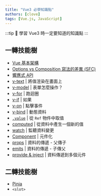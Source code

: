 ```yaml
---
title: "Vue3 必學知識點"
authors: [clove]
tags: [Vue.js, JavaScript]
---
```


:::tip
🍢 學習 Vue3 時一定要知道的知識點
:::

## 一轉技能樹
- [Vue 基本架構](base)
- [Options vs Composition 寫法的差異 (SFC)](options-composition)
- [響應式 API](reactive-api)
- [v-text](../vue-daily/v-text) | 將值渲染在畫面上
- [v-model](../vue-daily/v-model) | 表單怎麼操作？
- [v-for](../vue-daily/v-for) | 跑迴圈
- [v-if](../vue-daily/v-if) | 如果
- [v-on](../vue-daily/v-on) | 點擊事件
- [v-bind](../vue-daily/v-bind) | 動態資料
- [`.value`](../vue-daily/methods) | 從 `Ref` 物件中取值
- [computed](../vue-daily/computed) | 從資料中產生一個新的值
- [watch](../vue-daily/watch) | 監聽資料變更
- [Component](../vue-daily/component) | 元件化
- [props](../vue-daily/props) | 資料的傳遞 - 父傳子
- [emits](../vue-daily/emits) | 資料的傳遞 - 子傳父
- [provide & inject](../vue-daily/provide&inject) | 資料傳遞到多個元件


## 二轉技能樹
- [Pinia](pinia)
- `<slot>`